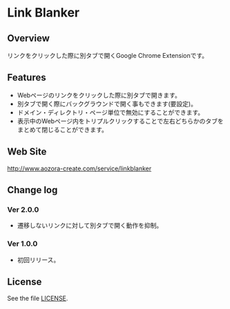 Link Blanker
===============

Overview
----------
リンクをクリックした際に別タブで開くGoogle Chrome Extensionです。

Features
----------
* Webページのリンクをクリックした際に別タブで開きます。
* 別タブで開く際にバックグラウンドで開く事もできます(要設定)。
* ドメイン・ディレクトリ・ページ単位で無効にすることができます。
* 表示中のWebページ内をトリプルクリックすることで左右どちらかのタブをまとめて閉じることができます。

Web Site
----------
<http://www.aozora-create.com/service/linkblanker>

Change log
----------

### Ver 2.0.0

* 遷移しないリンクに対して別タブで開く動作を抑制。

### Ver 1.0.0

* 初回リリース。

License
----------
See the file [LICENSE](./LICENSE "LICENSE").
